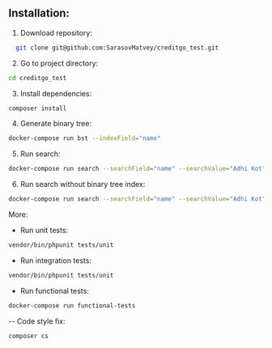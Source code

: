 ## Installation:

1. Download repository:
``` bash
  git clone git@github.com:SarasovMatvey/creditgo_test.git
```

2. Go to project directory:
``` bash
cd creditgo_test
```

3. Install dependencies:

``` bash
composer install
```

4. Generate binary tree:

``` bash
docker-compose run bst --indexField="name"
```

5. Run search:

``` bash
docker-compose run search --searchField="name" --searchValue="Adhi Kot"
```

6. Run search without binary tree index:

``` bash
docker-compose run search --searchField="name" --searchValue="Adhi Kot" --useBst="false"
```

More:

- Run unit tests:
``` bash
vendor/bin/phpunit tests/unit
```

- Run integration tests:
``` bash
vendor/bin/phpunit tests/unit
```

- Run functional tests:
``` bash
docker-compose run functional-tests
```

-- Code style fix:
``` bash
composer cs
```